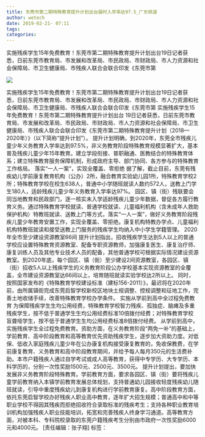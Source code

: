 ```yaml
---
title: 东莞市第二期特殊教育提升计划出台届时入学率达97.5_广东频道
author: wetech
date: 2019-02-21- 07:11
tags: 
categories: 
---
```

实施残疾学生15年免费教育！东莞市第二期特殊教育提升计划出台19日记者获悉，日前东莞市教育局、市发展和改革局、市民政局、市财政局、市人力资源和社会保障局、市卫生健康局、市残疾人联合会联合印发《东莞市第
<!-- more -->
                
<img align="center" border="0" src="http://p2.ifengimg.com/a/2016/0810/204c433878d5cf9size1_w16_h16.png" />
                
                
            
实施残疾学生15年免费教育！东莞市第二期特殊教育提升计划出台19日记者获悉，日前东莞市教育局、市发展和改革局、市民政局、市财政局、市人力资源和社会保障局、市卫生健康局、市残疾人联合会联合印发《东莞市第
实施残疾学生15年免费教育！东莞市第二期特殊教育提升计划出台
19日记者获悉，日前东莞市教育局、市发展和改革局、市民政局、市财政局、市人力资源和社会保障局、市卫生健康局、市残疾人联合会联合印发《东莞市第二期特殊教育提升计划（2018—2020年）》（以下简称“提升计划”）。
提升计划明确，到2020年，东莞全市残疾儿童少年义务教育入学率达到97.5%，非义务教育阶段特殊教育规模显著扩大，基本普及残疾儿童少年15年教育。建立学段衔接、普职融通、医教结合的特殊教育体系；建立特殊教育服务保障机制，形成政府主导、部门协同、各方参与的特殊教育工作格局。
落实“一人一案”，实现全覆盖、零拒绝
据了解，截止目前，东莞有残疾幼儿学前康复教育机构（公办）2所，融合教育实验幼儿园1所，特殊教育学校2所；特殊教育学校在校生638人，普通中小学随班就读人数约572人，送教上门学生180人，适龄残疾儿童少年义务教育入学率达97%。
园区、镇（街）残联要会同当地教育和民政部门，逐一核实未入学适龄残疾儿童少年数据，督促各方履行教育义务。通过特殊教育学校就读、普通学校就读、儿童福利机构（含未成年人救助保护机构）特教班就读、送教上门等方式，落实“一人一案”，做好义务教育阶段残疾儿童少年教育安置工作，实现全覆盖、零拒绝。康复机构特教办学点、儿童福利机构特教班就读和接受送教上门服务的残疾学生均纳入中小学生学籍管理。
2020年全市至少建设资源教室66间
提升计划指出，招收残疾学生达到5人以上的普通学校应设置特殊教育资源教室、配备专职资源教师，加强康复医生、康复治疗师、康复训练人员及其他专业技术人员的配备，其他普通学校可根据实际情况建设资源教室。到2020年底，每个园区、镇（街）至少建设2间资源教室，各园区、镇（街）招收5人以上残疾学生的义务教育阶段公办学校基本实现资源教室的全覆盖，全市建设资源教室达66间以上，培育随班就读实验学校达2所以上。
同时，按照国家发布的《特殊教育学校建设标准（建标156-2011）》，最迟将在2020年前，由所属镇街完成东莞启智学校新校区地块土规调整、控规调整和征地工作，完善土地收储手续，改善特殊教育学校办学条件。
实施从学前到高中全过程免费教育
为保障残疾学生生均公用经费，特殊教育学校智力残疾、孤独症、脑瘫及多重残疾学生，按不低于普通学生生均公用经费标准10倍拨付经费；对特殊教育学校盲聋哑学生，按不低于普通学生生均公用经费标准8倍拨付经费。
从学前到高中，实施残疾学生全过程免费教育。资助方面，在义务教育阶段“两免一补”的基础上，学前教育、高中阶段教育和高等教育优先资助残疾学生，逐步加大资助力度。对低保、低收入家庭残疾儿童少年在公办康复机构接受康复教育的，免收保教费，在学前康复教育、义务教育和高中阶段教育期间，并给予每人每月350元的生活费补助。本市户籍残疾人通过自学考试或成人高等教育，获得中专学历、大专学历、本科学历的，分别一次性奖励1500元、2500元、3500元。
提升计划提出，要加快发展非义务教育阶段特殊教育。学前教育方面，要求各园区、镇（街）要将残疾儿童学前教育纳入本镇学前教育发展总体规划，支持普通幼儿园接收轻度残疾幼儿随班就读，引导中重度残疾幼儿到康复机构进行学前教育康复。高中阶段教育方面，依托东莞启智学校办好残疾人职业高中教育，逐年扩大招生规模；普通高中和中等职业学校不得因其残疾而拒绝招收符合录取标准的残疾考生；支持各种职业教育培训机构加强残疾人职业技能培训，拓宽和完善残疾人终身学习通道。高等教育方面，对被本科、专科院校录取的东莞户籍残疾考生分别由市政府一次性奖励6000元和4000元。
[责任编辑：张子翔]
标签：
             
